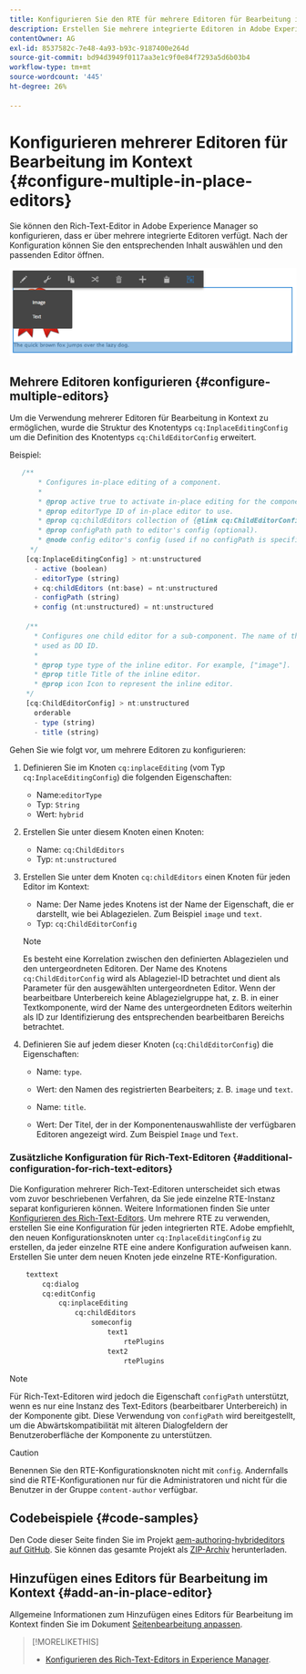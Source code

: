 ```yaml
---
title: Konfigurieren Sie den RTE für mehrere Editoren für Bearbeitung im Kontext.
description: Erstellen Sie mehrere integrierte Editoren in Adobe Experience Manager, indem Sie den Rich-Text-Editor konfigurieren.
contentOwner: AG
exl-id: 8537582c-7e48-4a93-b93c-9187400e264d
source-git-commit: bd94d3949f0117aa3e1c9f0e84f7293a5d6b03b4
workflow-type: tm+mt
source-wordcount: '445'
ht-degree: 26%

---
```


# Konfigurieren mehrerer Editoren für Bearbeitung im Kontext {#configure-multiple-in-place-editors}

Sie können den Rich-Text-Editor in Adobe Experience Manager so konfigurieren, dass er über mehrere integrierte Editoren verfügt. Nach der Konfiguration können Sie den entsprechenden Inhalt auswählen und den passenden Editor öffnen.

![Ein bestimmter Editor für Bearbeitung im Kontext](assets/rte-inplace-editor.png)

## Mehrere Editoren konfigurieren {#configure-multiple-editors}

Um die Verwendung mehrerer Editoren für Bearbeitung in Kontext zu ermöglichen, wurde die Struktur des Knotentyps `cq:InplaceEditingConfig` um die Definition des Knotentyps `cq:ChildEditorConfig` erweitert.

Beispiel:

```js
   /**
       * Configures in-place editing of a component.
       *
       * @prop active true to activate in-place editing for the component.
       * @prop editorType ID of in-place editor to use.
       * @prop cq:childEditors collection of {@link cq:ChildEditorConfig} nodes.
       * @prop configPath path to editor's config (optional).
       * @node config editor's config (used if no configPath is specified; optional).
     */
    [cq:InplaceEditingConfig] > nt:unstructured
      - active (boolean)
      - editorType (string)
      + cq:childEditors (nt:base) = nt:unstructured
      - configPath (string)
      + config (nt:unstructured) = nt:unstructured

    /**
      * Configures one child editor for a sub-component. The name of the this node is
      * used as DD ID.
      *
      * @prop type type of the inline editor. For example, ["image"].
      * @prop title Title of the inline editor.
      * @prop icon Icon to represent the inline editor.
    */
    [cq:ChildEditorConfig] > nt:unstructured
      orderable
      - type (string)
      - title (string)
```

Gehen Sie wie folgt vor, um mehrere Editoren zu konfigurieren:

1. Definieren Sie im Knoten `cq:inplaceEditing` (vom Typ `cq:InplaceEditingConfig`) die folgenden Eigenschaften:

   * Name:`editorType`
   * Typ: `String`
   * Wert: `hybrid`

1. Erstellen Sie unter diesem Knoten einen Knoten:

   * Name: `cq:ChildEditors`
   * Typ: `nt:unstructured`

1. Erstellen Sie unter dem Knoten `cq:childEditors` einen Knoten für jeden Editor im Kontext:

   * Name: Der Name jedes Knotens ist der Name der Eigenschaft, die er darstellt, wie bei Ablagezielen. Zum Beispiel `image` und `text`.
   * Typ: `cq:ChildEditorConfig`

   >[!NOTE]
   >
   >Es besteht eine Korrelation zwischen den definierten Ablagezielen und den untergeordneten Editoren. Der Name des Knotens `cq:ChildEditorConfig` wird als Ablageziel-ID betrachtet und dient als Parameter für den ausgewählten untergeordneten Editor. Wenn der bearbeitbare Unterbereich keine Ablagezielgruppe hat, z. B. in einer Textkomponente, wird der Name des untergeordneten Editors weiterhin als ID zur Identifizierung des entsprechenden bearbeitbaren Bereichs betrachtet.

1. Definieren Sie auf jedem dieser Knoten (`cq:ChildEditorConfig`) die Eigenschaften:

   * Name: `type`.
   * Wert: den Namen des registrierten Bearbeiters; z. B. `image` und `text`.

   * Name: `title`.
   * Wert: Der Titel, der in der Komponentenauswahlliste der verfügbaren Editoren angezeigt wird. Zum Beispiel `Image` und `Text`.

### Zusätzliche Konfiguration für Rich-Text-Editoren {#additional-configuration-for-rich-text-editors}

Die Konfiguration mehrerer Rich-Text-Editoren unterscheidet sich etwas vom zuvor beschriebenen Verfahren, da Sie jede einzelne RTE-Instanz separat konfigurieren können. Weitere Informationen finden Sie unter [Konfigurieren des Rich-Text-Editors](/help/sites-administering/rich-text-editor.md). Um mehrere RTE zu verwenden, erstellen Sie eine Konfiguration für jeden integrierten RTE. Adobe empfiehlt, den neuen Konfigurationsknoten unter `cq:InplaceEditingConfig` zu erstellen, da jeder einzelne RTE eine andere Konfiguration aufweisen kann. Erstellen Sie unter dem neuen Knoten jede einzelne RTE-Konfiguration.

```xml
    texttext
        cq:dialog
        cq:editConfig
            cq:inplaceEditing
                cq:childEditors
                    someconfig
                        text1
                            rtePlugins
                        text2
                            rtePlugins
```

>[!NOTE]
>
>Für Rich-Text-Editoren wird jedoch die Eigenschaft `configPath` unterstützt, wenn es nur eine Instanz des Text-Editors (bearbeitbarer Unterbereich) in der Komponente gibt. Diese Verwendung von `configPath` wird bereitgestellt, um die Abwärtskompatibilität mit älteren Dialogfeldern der Benutzeroberfläche der Komponente zu unterstützen.

>[!CAUTION]
>
>Benennen Sie den RTE-Konfigurationsknoten nicht mit `config`. Andernfalls sind die RTE-Konfigurationen nur für die Administratoren und nicht für die Benutzer in der Gruppe `content-author` verfügbar.

## Codebeispiele {#code-samples}

Den Code dieser Seite finden Sie im Projekt [aem-authoring-hybrideditors auf GitHub](https://github.com/Adobe-Marketing-Cloud/aem-authoring-hybrideditors). Sie können das gesamte Projekt als [ZIP-Archiv](https://github.com/Adobe-Marketing-Cloud/aem-authoring-hybrideditors/archive/master.zip) herunterladen.

## Hinzufügen eines Editors für Bearbeitung im Kontext {#add-an-in-place-editor}

Allgemeine Informationen zum Hinzufügen eines Editors für Bearbeitung im Kontext finden Sie im Dokument [Seitenbearbeitung anpassen](/help/sites-developing/customizing-page-authoring-touch.md#add-new-in-place-editor).

>[!MORELIKETHIS]
>
>* [Konfigurieren des Rich-Text-Editors in Experience Manager](/help/sites-administering/rich-text-editor.md).

